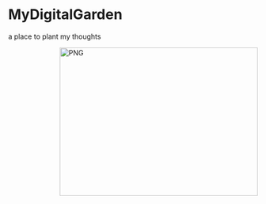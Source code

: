 # MyDigitalGarden
a place to plant my thoughts


<img align="right" alt="PNG" src="https://github.com/aquarianite/MyDigitalGarden/blob/main/snp-3.gif?raw=true" width="400" height="300" />
